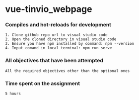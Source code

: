 # vue-tinvio_webpage

### Compiles and hot-reloads for development
```
1. Clone github repo url to visual studio code
2. Open the cloned directory in visual studio code
3. Ensure you have npm installed by command: npm --version
4. Input comand in local terminal: npm run serve
```

### All objectives that have been attempted
```
All the required objectives other than the optional ones
```

### Time spent on the assignment
```
5 hours
```
